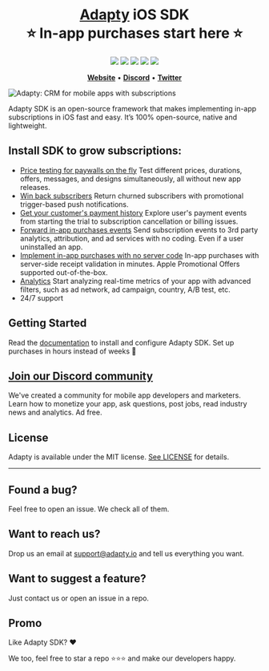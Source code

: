 <h1 align="center" style="border-bottom: none">
    <b>
        <a href="https://adapty.io/?utm_source=github&utm_medium=referral&utm_campaign=AdaptySDK-iOS">Adapty</a> iOS SDK<br>
    </b>
    ⭐️  In-app purchases start here  ⭐️ <br>
</h1>

<p align="center">
<a href="https://go.adapty.io/subhub-community-ios-rep"><img src="https://img.shields.io/badge/Adapty-discord-purple"></a>
<a href="http://bit.ly/3qXy7cf"><img src="https://img.shields.io/cocoapods/v/Adapty.svg?style=flat"></a>
<a href="https://github.com/adaptyteam/AdaptySDK-iOS/blob/master/LICENSE"><img src="https://img.shields.io/cocoapods/l/Adapty.svg?style=flat"></a>
<a href="http://bit.ly/3qXy7cf2"><img src="https://img.shields.io/cocoapods/p/Adapty.svg?style=flat"></a>
<a href="https://docs.adapty.io/docs/ios-sdk-installation#install-via-swift-package-manager?utm_source=github&utm_medium=referral&utm_campaign=AdaptySDK-iOS"><img src="https://img.shields.io/badge/SwiftPM-compatible-orange.svg"></a>
</p>


<p align="center">
    <a href="https://adapty.io"><b>Website</b></a> •
    <a href="https://go.adapty.io/subhub-community-ios-rep"><b>Discord</b></a> •
    <a href="https://twitter.com/AdaptyTeam"><b>Twitter</b></a>
</p>

![Adapty: CRM for mobile apps with subscriptions](/adapty-schema.png)

Adapty SDK is an open-source framework that makes implementing in-app subscriptions in iOS fast and easy. It’s 100% open-source, native and lightweight.

## Install SDK to grow subscriptions:

- [Price testing for paywalls on the fly](https://docs.adapty.io/docs/ab-test?utm_source=github&utm_medium=referral&utm_campaign=AdaptySDK-iOS)
Test different prices, durations, offers, messages, and designs simultaneously, all without new app releases.
- [Win back subscribers](https://docs.adapty.io/docs/promo-campaigns?utm_source=github&utm_medium=referral&utm_campaign=AdaptySDK-iOS)
Return churned subscribers with promotional trigger-based push notifications.
- [Get your customer's payment history](https://docs.adapty.io/docs/profiles-crm?utm_source=github&utm_medium=referral&utm_campaign=AdaptySDK-iOS)
Explore user's payment events from starting the trial to subscription cancellation or billing issues.
- [Forward in-app purchases events](https://docs.adapty.io/docs/events?utm_source=github&utm_medium=referral&utm_campaign=AdaptySDK-iOS)
Send subscription events to 3rd party analytics, attribution, and ad services with no coding. Even if a user uninstalled an app.
- [Implement in-app purchases with no server code](https://docs.adapty.io/docs/ios-sdk-configuration?utm_source=github&utm_medium=referral&utm_campaign=AdaptySDK-iOS)
In-app purchases with server-side receipt validation in minutes. Apple Promotional Offers supported out-of-the-box.
- [Analytics](https://docs.adapty.io/docs/analytics-charts?utm_source=github&utm_medium=referral&utm_campaign=AdaptySDK-iOS)
Start analyzing real-time metrics of your app with advanced filters, such as ad network, ad campaign, country, A/B test, etc.
- 24/7 support

## Getting Started

Read the [documentation](https://docs.adapty.io/docs/ios-sdk-installation?utm_source=github&utm_medium=referral&utm_campaign=AdaptySDK-iOS) to install and configure Adapty SDK. Set up purchases in hours instead of weeks :rocket:

## [Join our Discord community](https://go.adapty.io/subhub-community-ios-rep)

We've created a community for mobile app developers and marketers. Learn how to monetize your app, ask questions, post jobs, read industry news and analytics. Ad free.

## License

Adapty is available under the MIT license. [See LICENSE](https://github.com/adaptyteam/AdaptySDK-iOS/blob/master/LICENSE) for details.

---

## Found a bug?

Feel free to open an issue. We check all of them.

## Want to reach us?

Drop us an email at support@adapty.io and tell us everything you want.

## Want to suggest a feature?

Just contact us or open an issue in a repo.

## Promo

Like Adapty SDK? ❤️

We too, feel free to star a repo ⭐️⭐️⭐️ and make our developers happy.
